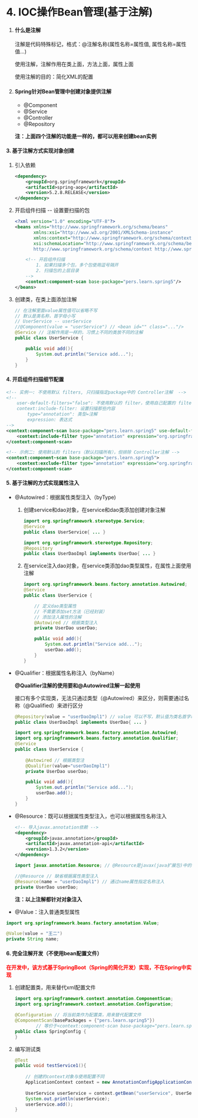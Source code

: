 # 4. IOC操作Bean管理(基于注解)

1. #### 什么是注解

   注解是代码特殊标记，格式：@注解名称(属性名称=属性值, 属性名称=属性值...)

   使用注解，注解作用在类上面，方法上面，属性上面

   使用注解的目的：简化XML的配置

2. #### Spring针对Bean管理中创建对象提供注解

   - @Component
   - @Service
   - @Controller
   - @Repository

   **注：上面四个注解的功能是一样的，都可以用来创建bean实例**

#### 3. 基于注解方式实现对象创建

1. 引入依赖

   ```xml
   <dependency>
       <groupId>org.springframework</groupId>
       <artifactId>spring-aop</artifactId>
       <version>5.2.8.RELEASE</version>
   </dependency>
   ```

2. 开启组件扫描 -- 设置要扫描的包

   ```xml
   <?xml version="1.0" encoding="UTF-8"?>
   <beans xmlns="http://www.springframework.org/schema/beans"
          xmlns:xsi="http://www.w3.org/2001/XMLSchema-instance"
          xmlns:context="http://www.springframework.org/schema/context"
          xsi:schemaLocation="http://www.springframework.org/schema/beans http://www.springframework.org/schema/beans/spring-beans.xsd
          http://www.springframework.org/schema/context http://www.springframework.org/schema/context/spring-context.xsd">
   
       <!-- 开启组件扫描
           1. 如果扫描多个包，多个包使用逗号隔开
           2. 扫描包的上层目录
       -->
       <context:component-scan base-package="pers.learn.spring5"/>
   </beans>
   ```

3. 创建类，在类上面添加注解

   ```java
   // 在注解里面value属性值可以省略不写
   // 默认是类名称，首字母小写
   // UserService -- userService
   //@Component(value = "userService") // <bean id="" class="..."/>
   @Service // 注解作用是一样的，习惯上不同的类放不同的注解
   public class UserService {
   
       public void add(){
           System.out.println("Service add...");
       }
   }
   
   ```

#### 4. 开启组件扫描细节配置

```xml
<!-- 实例一: 不使用默认 filters, 只扫描指定package中的 Controller注解  -->
<!--
    user-default-filters="false": 不使用默认的 filter，使用自己配置的 filter
    context:include-filter: 设置扫描那些内容
        type="annotation": 类型=注解
        expression: 表达式
-->
<context:component-scan base-package="pers.learn.spring5" use-default-filters="false">
    <context:include-filter type="annotation" expression="org.springframework.stereotype.Controller"/>
</context:component-scan>

<!-- 示例二: 使用默认的 filters（默认扫描所有），但排除 Controller注解 -->
<context:component-scan base-package="pers.learn.spring5">
    <context:exclude-filter type="annotation" expression="org.springframework.stereotype.Controller"/>
</context:component-scan>
```

#### 5. 基于注解的方式实现属性注入

- @Autowired：根据属性类型注入（byType)

  1. 创建service和dao对象，在service和dao类添加创建对象注解

     ```java
     import org.springframework.stereotype.Service;
     @Service
     public class UserService{ ... }
     
     import org.springframework.stereotype.Repository;
     @Repository
     public class UserDaoImpl implements UserDao{ ... }
     ```

  2. 在service注入dao对象，在service类添加dao类型属性，在属性上面使用注解

     ```java
     import org.springframework.beans.factory.annotation.Autowired;
     @Service
     public class UserService {
     
         // 定义dao类型属性
         // 不需要添加set方法（已经封装）
         // 添加注入属性的注解
         @Autowired // 根据类型注入
         private UserDao userDao;
     
         public void add(){
             System.out.println("Service add...");
             userDao.add();
         }
     }
     ```

- @Qualifier：根据属性名称注入（byName）

  **@Qualifier注解的使用要和@Autowired注解一起使用**

  接口有多个实现类，无法只通过类型（@Autowired）来区分，则需要通过名称（@Qualified）来进行区分

  ```java
  @Repository(value = "userDaoImpl1") // value 可以不写，默认值为类名首字母小写
  public class UserDaoImpl implements UserDao{ ... }
  
  import org.springframework.beans.factory.annotation.Autowired;
  import org.springframework.beans.factory.annotation.Qualifier;
  @Service
  public class UserService {
      
      @Autowired // 根据类型注
      @Qualifier(value="userDaoImpl1")
      private UserDao userDao;
  
      public void add(){
          System.out.println("Service add...");
          userDao.add();
      }
  }
  ```

- @Resource：既可以根据属性类型注入，也可以根据属性名称注入

  ```xml
  <!-- 导入javax.annotation依赖 -->
  <dependency>
      <groupId>javax.annotation</groupId>
      <artifactId>javax.annotation-api</artifactId>
      <version>1.3.2</version>
  </dependency>
  ```

  ```java
  import javax.annotation.Resource; // @Resource是javax(java扩展包)中的功能，官方不推荐使用
  
  //@Resource // 缺省根据属性类型注入
  @Resource(name = "userDaoImpl1") // 通过name属性指定名称注入
  private UserDao userDao;
  ```

  **注：以上注解都针对对象注入**

- @Value：注入普通类型属性

```java
import org.springframework.beans.factory.annotation.Value;

@Value(value = "王二")
private String name;
```

#### 6. 完全注解开发（不使用bean配置文件）

​	**<font color="red">在开发中，该方式基于SpringBoot（Spring的简化开发）实现，不在Spring中实现</font>**

1. 创建配置类，用来替代xml配置文件

   ```java
   import org.springframework.context.annotation.ComponentScan;
   import org.springframework.context.annotation.Configuration;
   
   @Configuration // 将当前类作为配置类，用来替代配置文件
   @ComponentScan(basePackages = {"pers.learn.spring5"})
           // 等价于<context:component-scan base-package="pers.learn.spring5"/>
   public class SpringConfig {
   }
   ```

2. 编写测试类

   ```java
   @Test
   public void testService1(){
       
       // 创建的context对象与使用配置不同
       ApplicationContext context = new AnnotationConfigApplicationContext(SpringConfig.class);
       
       UserService userService = context.getBean("userService", UserService.class);
       System.out.println(userService);
       userService.add();
   }
   ```

   

























